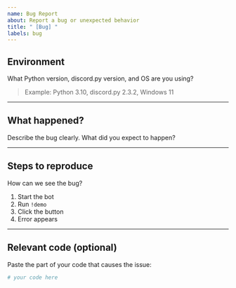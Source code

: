 ```yaml
---
name: Bug Report
about: Report a bug or unexpected behavior
title: " [Bug] "
labels: bug
---
```


## Environment

What Python version, discord.py version, and OS are you using?

> Example: Python 3.10, discord.py 2.3.2, Windows 11

---

## What happened?

Describe the bug clearly. What did you expect to happen?

---

## Steps to reproduce

How can we see the bug?

1. Start the bot  
2. Run `!demo`  
3. Click the button  
4. Error appears

---

## Relevant code (optional)

Paste the part of your code that causes the issue:

```python
# your code here

